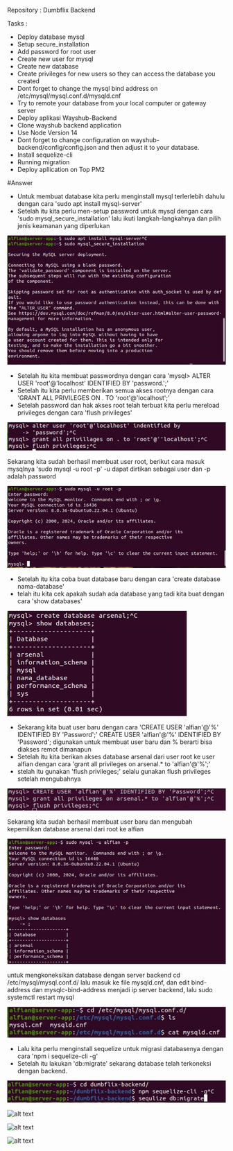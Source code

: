 Repository :
Dumbflix Backend

Tasks :

- Deploy database mysql
- Setup secure_installation
- Add password for root user
- Create new user for mysql
- Create new database
- Create privileges for new users so they can access the database you created
- Dont forget to change the mysql bind address on /etc/mysql/mysql.conf.d/mysqld.cnf
- Try to remote your database from your local computer or gateway server
- Deploy aplikasi Wayshub-Backend
- Clone wayshub backend application
- Use Node Version 14
- Dont forget to change configuration on wayshub-backend/config/config.json and then adjust it to your database.
- Install sequelize-cli
- Running migration
- Deploy apllication on Top PM2

#Answer


- Untuk membuat database kita perlu menginstall mysql terlerlebih dahulu dengan cara 'sudo apt install mysql-server'
- Setelah itu kita perlu men-setup password untuk mysql dengan cara 'sudo mysql_secure_installation' lalu ikuti langkah-langkahnya dan pilih jenis keamanan yang diperlukan


![alt text](https://github.com/aanalff/p1/blob/main/c1.jpeg?raw=true)


- Setelah itu kita membuat passwordnya dengan cara 'mysql> ALTER USER 'root'@'localhost' IDENTIFIED BY 
 'password.';'
- Setelah itu kita perlu memberikan semua akses rootnya dengan cara 'GRANT ALL PRIVILEGES ON . TO 'root'@'localhost';'
- Setelah password dan hak akses root telah terbuat kita perlu mereload privileges dengan cara 'flush privileges'


![alt text](https://github.com/aanalff/p1/blob/main/c2.jpeg?raw=true)


Sekarang kita sudah berhasil membuat user root, berikut cara masuk mysqlnya 'sudo mysql -u root -p' 
-u dapat dirtikan sebagai user dan -p adalah password


![alt text](https://github.com/aanalff/p1/blob/main/c3.jpeg?raw=true)


- Setelah itu kita coba buat database baru dengan cara 'create database nama-database'
- telah itu kita cek apakah sudah ada database yang tadi kita buat dengan cara 'show databases'


![alt text](https://github.com/aanalff/p1/blob/main/c4.jpeg?raw=true)


- Sekarang kita buat user baru dengan cara 'CREATE USER 'alfian'@'%' IDENTIFIED BY 'Password';' CREATE USER 'alfian'@'%' IDENTIFIED BY 'Password';
digunakan untuk membuat user baru dan % berarti bisa diakses remot dimanapun
- Setelah itu kita berikan akses database arsenal dari user root ke user alfian dengan cara 'grant all privileges on arsenal.* to 'alfian'@'%';'
- stelah itu gunakan 'flush privileges;'
selalu gunakan flush privileges setelah mengubahnya


![alt text](https://github.com/aanalff/p1/blob/main/c5.jpeg?raw=true)


Sekarang kita sudah berhasil membuat user baru dan mengubah kepemilikan database arsenal dari root ke alfian


![alt text](https://github.com/aanalff/p1/blob/main/c6.jpeg?raw=true)


untuk mengkoneksikan database dengan server backend 
cd /etc/mysql/mysql.conf.d/
lalu masuk ke file mysqld.cnf, dan edit bind-address dan mysqlc-bind-address menjadi ip server backend, 
lalu sudo systemctl restart mysql


![alt text](https://github.com/aanalff/p1/blob/main/c7.jpeg?raw=true)


- Lalu kita perlu menginstall sequelize untuk migrasi databasenya dengan cara 'npm i sequelize-cli -g'
- Setelah itu lakukan 'db:migrate' 
sekarang database telah terkoneksi dengan backend.


![alt text](https://github.com/aanalff/p1/blob/main/c8.jpeg?raw=true)


![alt text](?raw=true)


![alt text](?raw=true)


![alt text](?raw=true)
